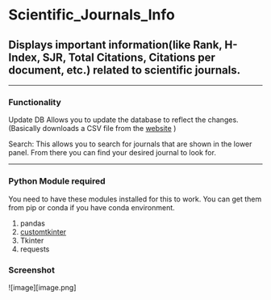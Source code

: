 # Scientific_Journals_Info

## Displays important information(like Rank, H-Index, SJR, Total Citations, Citations per document, etc.) related to scientific journals.
---
### Functionality

Update DB Allows you to update the database to reflect the changes.(Basically downloads a CSV file from the [website](https://www.scimagojr.com/journalrank.php) )

Search: This allows you to search for journals that are shown in the lower panel. From there you can find your desired journal to look for.

---
### Python Module required

You need to have these modules installed for this to work. You can get them from pip or conda if you have conda environment.
1. pandas
2. [customtkinter](https://github.com/TomSchimansky/CustomTkinter)
3. Tkinter 
4. requests 

### Screenshot

![image][image.png]

